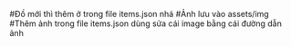 #Đồ mới thì thêm ở trong file items.json nhá
#Ảnh lưu vào assets/img
#Thêm ảnh trong file items.json dùng sửa cái image bằng cái đường dẫn ảnh
